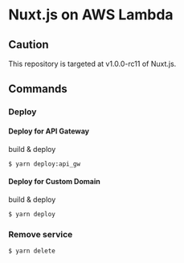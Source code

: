 # Nuxt.js on AWS Lambda

## Caution

This repository is targeted at v1.0.0-rc11 of Nuxt.js.

## Commands

### Deploy

#### Deploy for API Gateway

build & deploy

```
$ yarn deploy:api_gw
```

#### Deploy for Custom Domain

build & deploy

```
$ yarn deploy
```

### Remove service 

```
$ yarn delete
```
